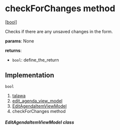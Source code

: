 
<div>

# checkForChanges method

</div>


[[bool](https://api.flutter.dev/flutter/dart-core/bool-class.html)]




Checks if there are any unsaved changes in the form.

**params**: None

**returns**:

-   `bool`: define_the_return



## Implementation

``` language-dart
bool  
```







1.  [talawa](../../index.md)
2.  [edit_agenda_view_model](../../view_model_after_auth_view_models_event_view_models_edit_agenda_view_model/)
3.  [EditAgendaItemViewModel](../../view_model_after_auth_view_models_event_view_models_edit_agenda_view_model/EditAgendaItemViewModel-class.md)
4.  checkForChanges method

##### EditAgendaItemViewModel class








